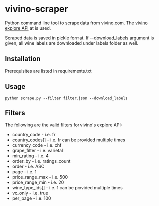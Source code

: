 # vivino-scraper
Python command line tool to scrape data from vivino.com.
The [vivino explore API](https://www.vivino.com/api/explore/explore) at is used. 

Scraped data is saved in pickle format.
If --download_labels argument is given, all wine labels are downloaded under labels folder as well.

## Installation
Prerequisites are listed in requirements.txt

## Usage
`python scrape.py --filter filter.json --download_labels`

## Filters
The following are the valid filters for vivino's explore API:
- country_code - i.e. fr
- country_codes[] - i.e. fr can be provided multiple times
- currency_code - i.e. chf
- grape_filter - i.e. varietal
- min_rating - i.e. 4
- order_by - i.e. ratings_count
- order - i.e. ASC
- page - i.e. 1
- price_range_max - i.e. 500
- price_range_min - i.e. 20
- wine_type_ids[] - i.e. 1 can be provided multiple times
- vc_only - i.e. true
- per_page - i.e. 100
